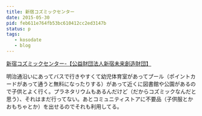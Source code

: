 ```yaml
---
title: 新宿コズミックセンター
date: 2015-05-30
pid: feb611e764fb53bc610412cc2ed3147b
status: p
tags:
   - kosodate
   - blog
---
```


[新宿コズミックセンター-【公益財団法人新宿未来創造財団】][1]

明治通沿いにあってバスで行きやすくて幼児体育室があってプール（ポイントカードがあって通うと無料になったりする）があって近くに図書館や公園があるので子供とよく行く。プラネタリウムもあるんだけど（だからコズミックなんだと思う）、それはまだ行ってない。あとコミュニティストアに不要品（子供服とかおもちゃとか）を出せるのでそれも利用してる。

[1]:	http://www.regasu-shinjuku.or.jp/?p=667
